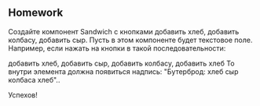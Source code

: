 ##  Homework

Создайте компонент Sandwich с кнопками добавить хлеб, добавить колбасу, добавить сыр.
Пусть в этом компоненте будет текстовое поле.
Например, если нажать на кнопки в такой последовательности:

добавить хлеб, добавить сыр, добавить колбасу, добавить хлеб
То внутри элемента должна появиться надпись: "Бутерброд: хлеб сыр колбаса хлеб"..

Успехов!